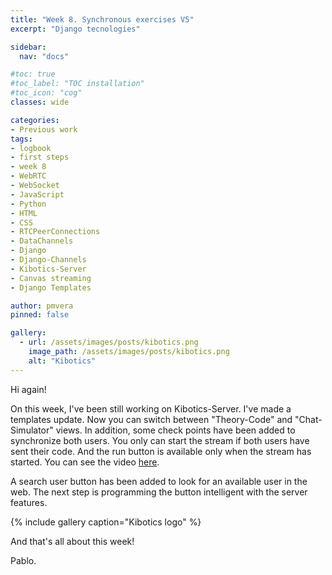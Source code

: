 ```yaml
---
title: "Week 8. Synchronous exercises V5"
excerpt: "Django tecnologies"

sidebar:
  nav: "docs"

#toc: true
#toc_label: "TOC installation"
#toc_icon: "cog"
classes: wide

categories:
- Previous work
tags:
- logbook
- first steps
- week 8
- WebRTC
- WebSocket
- JavaScript
- Python
- HTML
- CSS
- RTCPeerConnections
- DataChannels
- Django
- Django-Channels
- Kibotics-Server
- Canvas streaming
- Django Templates

author: pmvera
pinned: false

gallery:
  - url: /assets/images/posts/kibotics.png
    image_path: /assets/images/posts/kibotics.png
    alt: "Kibotics"
---
```


Hi again!

On this week, I've been still working on Kibotics-Server. I've made a templates update. Now you can switch between 
"Theory-Code" and "Chat-Simulator" views. In addition, some check points have been added to synchronize both users. You only
can start the stream if both users have sent their code. And the run button is available only when the stream has started.
You can see the video  [here](https://www.youtube.com/watch?v=UsIJRUQndKY).

A search user button has been added to look for an available user in the web. The next step is programming the button intelligent
with the server features.

{% include gallery caption="Kibotics logo" %}

And that's all about this week!

Pablo.
